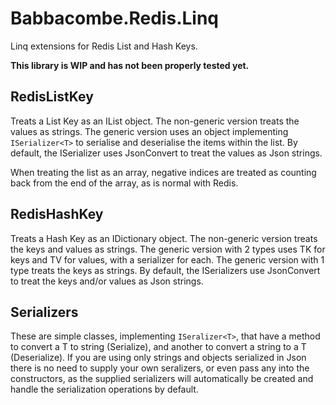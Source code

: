 # Babbacombe.Redis.Linq
Linq extensions for Redis List and Hash Keys.

**This library is WIP and has not been properly tested yet.**

## RedisListKey

Treats a List Key as an IList object. The non-generic version treats the values as strings. The generic version uses an object implementing `ISerializer<T>` to
serialise and deserialise the items within the list. By default, the ISerializer uses JsonConvert to treat the values as Json strings.

When treating the list as an array, negative indices are treated as counting back from the end of the array, as is normal with Redis.

## RedisHashKey

Treats a Hash Key as an IDictionary object. The non-generic version treats the keys and values as strings. The generic version with 2 types uses TK for
keys and TV for values, with a serializer for each. The generic version with 1 type treats the keys as strings.
By default, the ISerializers use JsonConvert to treat the keys and/or values as Json strings.

## Serializers

These are simple classes, implementing `ISeralizer<T>`, that have a method to convert a T to string (Serialize), and another to convert a string to a T (Deserialize). If you are using only strings and objects serialized in Json there is no need to supply your own seralizers, or even pass any into the constructors, as the supplied serializers will automatically be created and handle the serialization operations by default.
